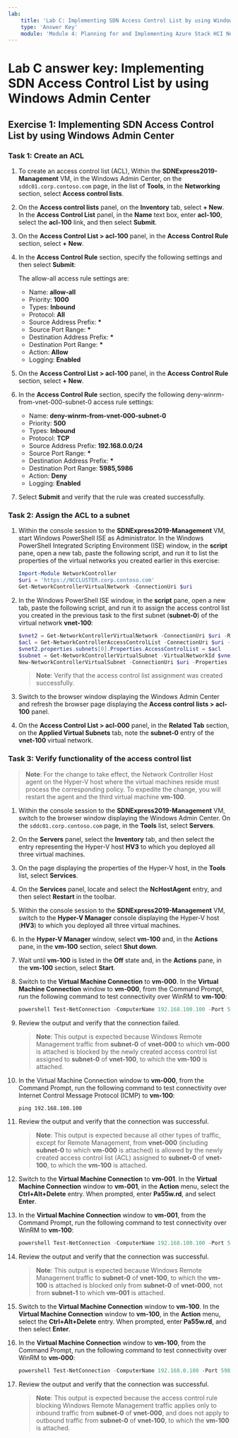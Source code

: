 ```yaml
---
lab:
    title: 'Lab C: Implementing SDN Access Control List by using Windows Admin Center'
    type: 'Answer Key'
    module: 'Module 4: Planning for and Implementing Azure Stack HCI Networking'
---
```

# Lab C answer key: Implementing SDN Access Control List by using Windows Admin Center

## Exercise 1: Implementing SDN Access Control List by using Windows Admin Center

### Task 1: Create an ACL

1. To create an access control list (ACL), Within the **SDNExpress2019-Management** VM, in the Windows Admin Center, on the ```sddc01.corp.contoso.com``` page, in the list of **Tools**, in the **Networking** section, select **Access control lists**.

1. On the **Access control lists** panel, on the **Inventory** tab, select **+ New**. In the **Access Control List** panel, in the **Name** text box, enter **acl-100**, select the **acl-100** link, and then select **Submit**.

1. On the **Access Control List > acl-100** panel, in the **Access Control Rule** section, select **+ New**.

1. In the **Access Control Rule** section, specify the following settings and then select **Submit**:

   The allow-all access rule settings are:

   - Name: **allow-all**
   - Priority: **1000**
   - Types: **Inbound**
   - Protocol: **All**
   - Source Address Prefix: **\***
   - Source Port Range: **\***
   - Destination Address Prefix: **\***
   - Destination Port Range: **\***
   - Action: **Allow**
   - Logging: **Enabled**

1. On the **Access Control List > acl-100** panel, in the **Access Control Rule** section, select **+ New**.

1. In the **Access Control Rule** section, specify the following deny-winrm-from-vnet-000-subnet-0 access rule settings:

   - Name: **deny-winrm-from-vnet-000-subnet-0**
   - Priority: **500**
   - Types: **Inbound**
   - Protocol: **TCP**
   - Source Address Prefix: **192.168.0.0/24**
   - Source Port Range: **\***
   - Destination Address Prefix: **\***
   - Destination Port Range: **5985,5986**
   - Action: **Deny**
   - Logging: **Enabled**

1. Select **Submit** and verify that the rule was created successfully.

### Task 2: Assign the ACL to a subnet

1. Within the console session to the **SDNExpress2019-Management** VM, start Windows PowerShell ISE as Administrator. In the Windows PowerShell Integrated Scripting Environment (ISE) window, in the **script** pane, open a new tab, paste the following script, and run it to list the properties of the virtual networks you created earlier in this exercise:

   ```powershell
   Import-Module NetworkController
   $uri = 'https://NCCLUSTER.corp.contoso.com'
   Get-NetworkControllerVirtualNetwork -ConnectionUri $uri
   ```

1. In the Windows PowerShell ISE window, in the **script** pane, open a new tab, paste the following script, and run it to assign the access control list you created in the previous task to the first subnet (**subnet-0**) of the virtual network **vnet-100**:

   ```powershell
   $vnet2 = Get-NetworkControllerVirtualNetwork -ConnectionUri $uri -ResourceId 'vnet-100'
   $acl = Get-NetworkControllerAccessControlList -ConnectionUri $uri -resourceid 'acl-100'
   $vnet2.properties.subnets[0].Properties.AccessControlList = $acl
   $subnet = Get-NetworkControllerVirtualSubnet -VirtualNetworkId $vnet2.ResourceId -ConnectionUri $uri
   New-NetworkControllerVirtualSubnet -ConnectionUri $uri -Properties $vnet2.Properties.Subnets[0].Properties -ResourceId $subnet.ResourceId -VirtualNetworkId $vnet2.ResourceId -Force
   ```

   > **Note**: Verify that the access control list assignment was created successfully.

1. Switch to the browser window displaying the Windows Admin Center and refresh the browser page displaying the **Access control lists > acl-100** panel.
1. On the **Access Control List > acl-000** panel, in the **Related Tab** section, on the **Applied Virtual Subnets** tab, note the **subnet-0** entry of the **vnet-100** virtual network.

### Task 3: Verify functionality of the access control list

> **Note**: For the change to take effect, the Network Controller Host agent on the Hyper-V host where the virtual machines reside must process the corresponding policy. To expedite the change, you will restart the agent and the third virtual machine **vm-100**.

1. Within the console session to the **SDNExpress2019-Management** VM, switch to the browser window displaying the Windows Admin Center. On the `sddc01.corp.contoso.com` page, in the **Tools** list, select **Servers**.

1. On the **Servers** panel, select the **Inventory** tab, and then select the entry representing the Hyper-V host **HV3** to which you deployed all three virtual machines.

1. On the page displaying the properties of the Hyper-V host, in the **Tools** list, select **Services**.

1. On the **Services** panel, locate and select the **NcHostAgent** entry, and then select **Restart** in the toolbar.

1. Within the console session to the **SDNExpress2019-Management** VM, switch to the **Hyper-V Manager** console displaying the Hyper-V host (**HV3**) to which you deployed all three virtual machines.

1. In the **Hyper-V Manager** window, select **vm-100** and, in the **Actions** pane, in the **vm-100** section, select **Shut down**.

1. Wait until **vm-100** is listed in the **Off** state and, in the **Actions** pane, in the **vm-100** section, select **Start**.

1. Switch to the **Virtual Machine Connection** to **vm-000**. In the **Virtual Machine Connection** window to **vm-000**, from the Command Prompt, run the following command to test connectivity over WinRM to **vm-100**:

   ```powershell
   powershell Test-NetConnection -ComputerName 192.168.100.100 -Port 5985 -InformationLevel Detailed
   ```

1. Review the output and verify that the connection failed.

   > **Note**: This output is expected because Windows Remote Management traffic from **subnet-0** of **vnet-000** to which **vm-000** is attached is blocked by the newly created access control list assigned to **subnet-0** of **vnet-100**, to which the **vm-100** is attached.

1. In the Virtual Machine Connection window to **vm-000**, from the Command Prompt, run the following command to test connectivity over Internet Control Message Protocol (ICMP) to **vm-100**:

   ```cmd
   ping 192.168.100.100
   ```

1. Review the output and verify that the connection was successful.

   > **Note**: This output is expected because all other types of traffic, except for Remote Management, from **vnet-000** (including **subnet-0** to which **vm-000** is attached) is allowed by the newly created access control list (ACL) assigned to **subnet-0** of **vnet-100**, to which the **vm-100** is attached.

1. Switch to the **Virtual Machine Connection** to **vm-001**. In the **Virtual Machine Connection** window to **vm-001**, in the **Action** menu, select the **Ctrl+Alt+Delete** entry. When prompted, enter **Pa55w.rd**, and select **Enter**.

1. In the **Virtual Machine Connection** window to **vm-001**, from the Command Prompt, run the following command to test connectivity over WinRM to **vm-100**:

   ```powershell
   powershell Test-NetConnection -ComputerName 192.168.100.100 -Port 5985 -InformationLevel Detailed
   ```

1. Review the output and verify that the connection was successful.

    > **Note**: This output is expected because Windows Remote Management traffic to **subnet-0** of **vnet-100**, to which the **vm-100** is attached is blocked only from **subnet-0** of **vnet-000**, not from **subnet-1** to which **vm-001** is attached.

1. Switch to the **Virtual Machine Connection** window to **vm-100**. In the **Virtual Machine Connection** window to **vm-100**, in the **Action** menu, select the **Ctrl+Alt+Delete** entry. When prompted, enter **Pa55w.rd**, and then select **Enter**.

1. In the **Virtual Machine Connection** window to **vm-100**, from the Command Prompt, run the following command to test connectivity over WinRM to **vm-000**:

   ```powershell
   powershell Test-NetConnection -ComputerName 192.168.0.100 -Port 5985 -InformationLevel Detailed
   ```

1. Review the output and verify that the connection was successful.

   > **Note**: This output is expected because the access control rule blocking Windows Remote Management traffic applies only to inbound traffic from **subnet-0** of **vnet-000**, and does not apply to outbound traffic from **subnet-0** of **vnet-100**, to which the **vm-100** is attached.

